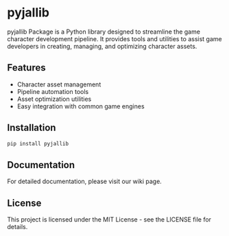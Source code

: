 # pyjallib

pyjallib Package is a Python library designed to streamline the game character development pipeline. It provides tools and utilities to assist game developers in creating, managing, and optimizing character assets.

## Features
- Character asset management
- Pipeline automation tools
- Asset optimization utilities
- Easy integration with common game engines

## Installation
```bash
pip install pyjallib
```

## Documentation
For detailed documentation, please visit our wiki page.

## License
This project is licensed under the MIT License - see the LICENSE file for details.